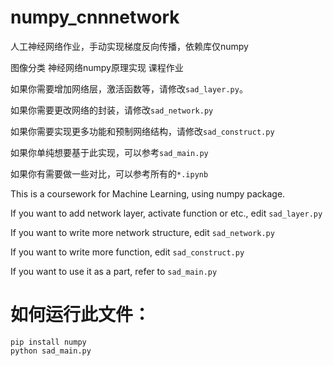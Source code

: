# numpy_cnnnetwork

人工神经网络作业，手动实现梯度反向传播，依赖库仅numpy

图像分类 神经网络numpy原理实现 课程作业

如果你需要增加网络层，激活函数等，请修改`sad_layer.py`。

如果你需要更改网络的封装，请修改`sad_network.py`

如果你需要实现更多功能和预制网络结构，请修改`sad_construct.py`

如果你单纯想要基于此实现，可以参考`sad_main.py`

如果你有需要做一些对比，可以参考所有的`*.ipynb`

This is a coursework for Machine Learning, using numpy package.

If you want to add network layer, activate function or etc., edit `sad_layer.py`

If you want to write more network structure, edit `sad_network.py`

If you want to write more function, edit `sad_construct.py`

If you want to use it as a part, refer to `sad_main.py`


# 如何运行此文件：
```
pip install numpy
python sad_main.py
```

